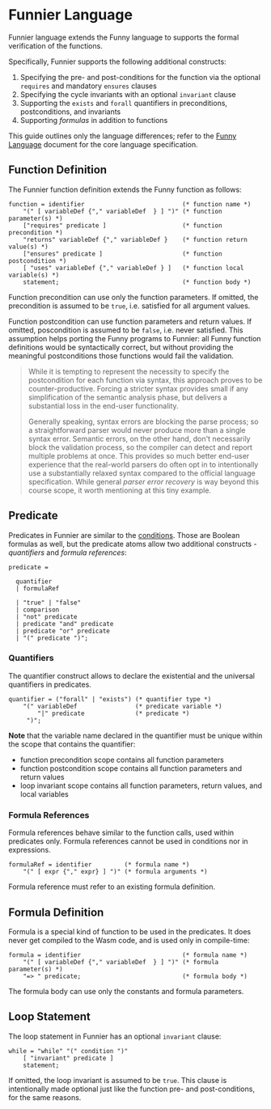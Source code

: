 # Funnier Language

Funnier language extends the Funny language to supports the formal verification of the functions.

Specifically, Funnier supports the following additional constructs:

1. Specifying the pre- and post-conditions for the function via the optional `requires` and mandatory `ensures` clauses
2. Specifying the cycle invariants with an optional `invariant` clause
3. Supporting the `exists` and `forall` quantifiers in preconditions, postconditions, and invariants
4. Supporting *formulas* in addition to functions

This guide outlines only the language differences; refer to the [Funny Language](../lab08/funny.md) document for the core language specification.

## Function Definition

The Funnier function definition extends the Funny function as follows:

```EBNF
function = identifier                           (* function name *)
    "(" [ variableDef {"," variableDef  } ] ")" (* function parameter(s) *)
    ["requires" predicate ]                     (* function precondition *)
    "returns" variableDef {"," variableDef }    (* function return value(s) *)
    ["ensures" predicate ]                      (* function postcondition *)
    [ "uses" variableDef {"," variableDef } ]   (* function local variable(s) *)
    statement;                                  (* function body *)

```

Function precondition can use only the function parameters. If omitted, the precondition is assumed to be `true`, i.e. satisfied for all argument values.

Function postcondition can use function parameters and return values. If omitted, poscondition is assumed to be `false`, i.e. never satisfied.
This assumption helps porting the Funny programs to Funnier: all Funny function definitions would be syntactically correct, but without providing the meaningful postconditions those functions would fail the validation.

> While it is tempting to represent the necessity to specify the postcondition for each function via syntax, this approach proves to be counter-productive.
  Forcing a stricter syntax provides small if any simplification of the semantic analysis phase, but delivers a substantial loss in the end-user functionality.
>
> Generally speaking, syntax errors are blocking the parse process; so a straightforward parser would never produce more than a single syntax error.
  Semantic errors, on the other hand, don't necessarily block the validation process, so the compiler can detect and report multiple problems at once.
  This provides so much better end-user experience that the real-world parsers do often opt in to intentionally use a substantially relaxed syntax compared to the official language specification. While general *parser error recovery* is way beyond this course scope, it worth mentioning at this tiny example.


## Predicate

Predicates in Funnier are similar to the [conditions](../lab08/funny.md#conditions).
Those are Boolean formulas as well, but the predicate atoms allow two additional constructs - *quantifiers* and *formula references*:

```EBNF
predicate = 

  quantifier
  | formulaRef

  | "true" | "false"
  | comparison
  | "not" predicate
  | predicate "and" predicate
  | predicate "or" predicate
  | "(" predicate ")";

```

### Quantifiers

The quantifier construct allows to declare the existential and the universal quantifiers in predicates.

```EBNF
quantifier = ("forall" | "exists") (* quantifier type *)
    "(" variableDef                (* predicate variable *)
        "|" predicate              (* predicate *)
     ")";
```

**Note** that the variable name declared in the quantifier must be unique within the scope that contains the quantifier:

- function precondition scope contains all function parameters
- function postcondition scope contains all function parameters and return values
- loop invariant scope contains all function parameters, return values, and local variables

### Formula References

Formula references behave similar to the function calls, used within predicates only. Formula references cannot be used in conditions nor in expressions.

```EBNF
formulaRef = identifier         (* formula name *)
    "(" [ expr {"," expr} ] ")" (* formula arguments *)
```

Formula reference must refer to an existing formula definition.

## Formula Definition

Formula is a special kind of function to be used in the predicates. It does never get compiled to the Wasm code, and is used only in compile-time:

```EBNF
formula = identifier                            (* formula name *)
    "(" [ variableDef {"," variableDef  } ] ")" (* formula parameter(s) *)
    "=> " predicate;                            (* formula body *)
```

The formula body can use only the constants and formula parameters.

## Loop Statement

The loop statement in Funnier has an optional `invariant` clause:

```EBNF
while = "while" "(" condition ")" 
    [ "invariant" predicate ]
    statement;
```

If omitted, the loop invariant is assumed to be `true`. This clause is intentionally made optional just like the function pre- and post-conditions, for the same reasons.
